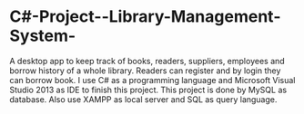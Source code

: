 # C#-Project--Library-Management-System-
A desktop app to keep track of books, readers, suppliers, employees and borrow history of a whole library. Readers can register and by login they can borrow book. I use C# as a programming language and Microsoft Visual Studio 2013 as IDE to finish this project. This project is done by MySQL as database. Also use XAMPP as local server and SQL as query language.
